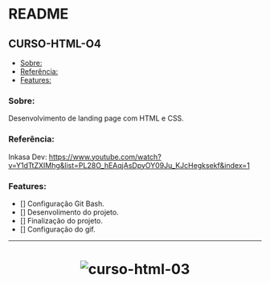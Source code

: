 # README

## CURSO-HTML-O4

- [Sobre:](#Sobre:)
- [Referência:](#Referência:)
- [Features:](#Features:)

### Sobre:
Desenvolvimento de landing page com HTML e CSS.

### Referência:
Inkasa Dev: https://www.youtube.com/watch?v=Y1dTtZXIMhg&list=PL28O_hEAqjAsDpyOY09Ju_KJcHegksekf&index=1

### Features:
- [] Configuração Git Bash.
- [] Desenvolimento do projeto.
- [] Finalização do projeto.
- [] Configuração do gif.

---

<h1 align="center">
    <img alt="curso-html-03" title="curso-html-03" src="./img/curso-html-03.gif style="display: none">
</h1>